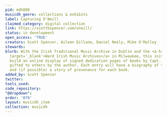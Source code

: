 ```yaml
---
pid: mdh080
musicdh_genre: collections & exhibits
label: Capturing O'Neill
claimed_category: digital collection
link: https://scottbspencer.com/oneill/
status: in development
open_access: 'TRUE'
creators: Scott Spencer, Aileen Dillane, Daniel Neely, Mike O'Malley
stewards: 
blurb: With the Irish Traditional Music Archive in Dublin and the <a href='https://wardirishmusicarchives.com/Ward-Music-Archives/ONeill-Dedication-Pages.htm'
  target='_blank'>Ward Irish Music Archives</a> in Milwaukee, this initiative will
  build an online display of signed dedication pages of books by Capt. Francis O'Neill,
  gifted to others by the author. Each entry will have a biography of the recipient,
  and (if possible) a story of provenance for each book.
added_by: Scott Spencer
twitter: 
tools_used: 
code_repository: 
"@dropdown": 
order: '079'
layout: musicdh_item
collection: musicdh
---
```

